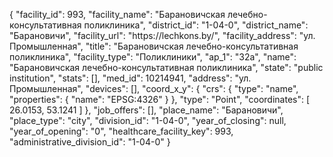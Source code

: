 {
    "facility_id": 993,
    "facility_name": "Барановичская лечебно-консультативная поликлиника",
    "district_id": "1-04-0",
    "district_name": "Барановичи",
    "facility_url": "https:\/\/lechkons.by\/",
    "facility_address": "ул. Промышленная",
    "title": "Барановичская лечебно-консультативная поликлиника",
    "facility_type": "Поликлиники",
    "ap_1": "32а",
    "name": "Барановичская лечебно-консультативная поликлиника",
    "state": "public institution",
    "stats": [],
    "med_id": 10214941,
    "address": "ул. Промышленная",
    "devices": [],
    "coord_x_y": {
        "crs": {
            "type": "name",
            "properties": {
                "name": "EPSG:4326"
            }
        },
        "type": "Point",
        "coordinates": [
            26.0153,
            53.1241
        ]
    },
    "job_offers": [],
    "place_name": "Барановичи",
    "place_type": "city",
    "division_id": "1-04-0",
    "year_of_closing": null,
    "year_of_opening": "0",
    "healthcare_facility_key": 993,
    "administrative_division_id": "1-04-0"
}